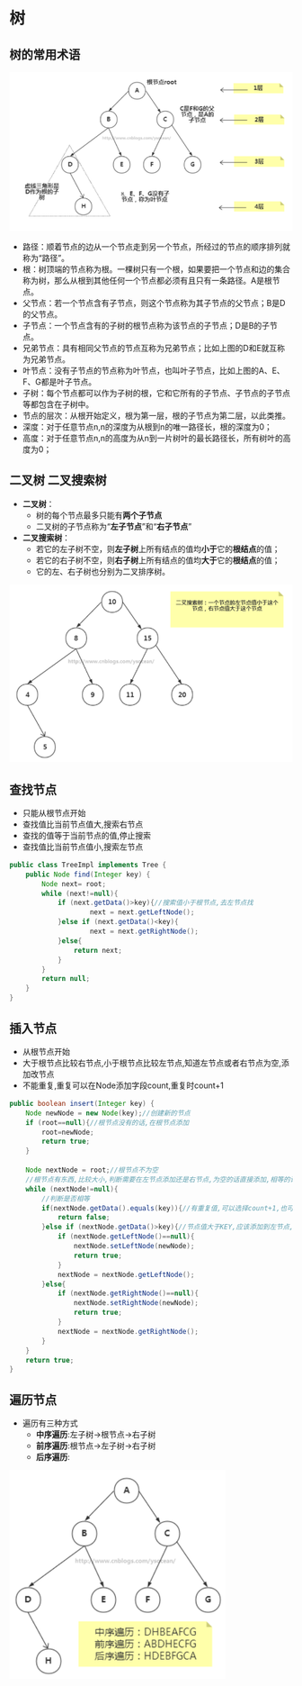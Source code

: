 # 树

## 树的常用术语

![](img/1.png)

* 路径：顺着节点的边从一个节点走到另一个节点，所经过的节点的顺序排列就称为“路径”。
* 根：树顶端的节点称为根。一棵树只有一个根，如果要把一个节点和边的集合称为树，那么从根到其他任何一个节点都必须有且只有一条路径。A是根节点。
* 父节点：若一个节点含有子节点，则这个节点称为其子节点的父节点；B是D的父节点。
* 子节点：一个节点含有的子树的根节点称为该节点的子节点；D是B的子节点。
* 兄弟节点：具有相同父节点的节点互称为兄弟节点；比如上图的D和E就互称为兄弟节点。
* 叶节点：没有子节点的节点称为叶节点，也叫叶子节点，比如上图的A、E、F、G都是叶子节点。
* 子树：每个节点都可以作为子树的根，它和它所有的子节点、子节点的子节点等都包含在子树中。
* 节点的层次：从根开始定义，根为第一层，根的子节点为第二层，以此类推。
* 深度：对于任意节点n,n的深度为从根到n的唯一路径长，根的深度为0；
* 高度：对于任意节点n,n的高度为从n到一片树叶的最长路径长，所有树叶的高度为0；

## 二叉树 二叉搜索树

* **二叉树**：
  * 树的每个节点最多只能有**两个子节点**
  * 二叉树的子节点称为“**左子节点**”和“**右子节点**”
* **二叉搜索树**：
  * 若它的左子树不空，则**左子树**上所有结点的值均**小于**它的**根结点**的值；
  * 若它的右子树不空，则**右子树**上所有结点的值均**大于**它的**根结点**的值；
  * 它的左、右子树也分别为二叉排序树。

![](img/2.png)

## 查找节点

* 只能从根节点开始
* 查找值比当前节点值大,搜索右节点
* 查找的值等于当前节点的值,停止搜索
* 查找值比当前节点值小,搜索左节点

````java
public class TreeImpl implements Tree {
    public Node find(Integer key) {
        Node next= root;
        while (next!=null){
            if (next.getData()>key){//搜索值小于根节点,去左节点找
                    next = next.getLeftNode();
            }else if (next.getData()<key){
                    next = next.getRightNode();
            }else{
                return next;
            }
        }
        return null;
    }
}
````

## 插入节点

* 从根节点开始
* 大于根节点比较右节点,小于根节点比较左节点,知道左节点或者右节点为空,添加改节点
* 不能重复,重复可以在Node添加字段count,重复时count+1

```java
public boolean insert(Integer key) {
    Node newNode = new Node(key);//创建新的节点
    if (root==null){//根节点没有的话,在根节点添加
        root=newNode;
        return true;
    }

    Node nextNode = root;//根节点不为空
    //根节点有东西,比较大小,判断需要在左节点添加还是右节点,为空的话直接添加,相等的话返回false
    while (nextNode!=null){
        //判断是否相等
        if(nextNode.getData().equals(key)){//有重复值,可以选择count+1,也可以选择直接返回false,这里返回false,添加失败
            return false;
        }else if (nextNode.getData()>key){//节点值大于KEY,应该添加到左节点,为空的话直接添加,不为空的话,继续判断
            if (nextNode.getLeftNode()==null){
                nextNode.setLeftNode(newNode);
                return true;
            }
            nextNode = nextNode.getLeftNode();
        }else{
            if (nextNode.getRightNode()==null){
                nextNode.setRightNode(newNode);
                return true;
            }
            nextNode = nextNode.getRightNode();
        }
    }
    return true;
}
```

## 遍历节点

* 遍历有三种方式
  * **中序遍历**:左子树->根节点->右子树
  * **前序遍历**:根节点->左子树->右子树
  * **后序遍历**:

![](img/3.png)
